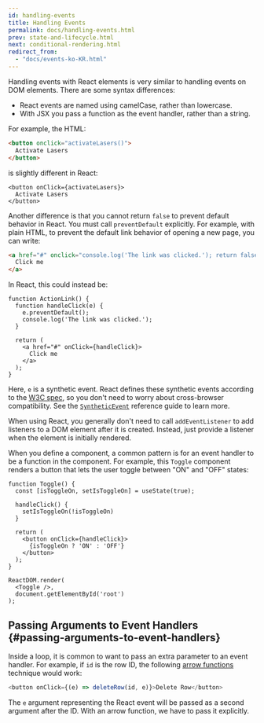 ```yaml
---
id: handling-events
title: Handling Events
permalink: docs/handling-events.html
prev: state-and-lifecycle.html
next: conditional-rendering.html
redirect_from:
  - "docs/events-ko-KR.html"
---
```


Handling events with React elements is very similar to handling events on DOM elements. There are some syntax differences:

* React events are named using camelCase, rather than lowercase.
* With JSX you pass a function as the event handler, rather than a string.

For example, the HTML:

```html
<button onclick="activateLasers()">
  Activate Lasers
</button>
```

is slightly different in React:

```js{1}
<button onClick={activateLasers}>
  Activate Lasers
</button>
```

Another difference is that you cannot return `false` to prevent default behavior in React. You must call `preventDefault` explicitly. For example, with plain HTML, to prevent the default link behavior of opening a new page, you can write:

```html
<a href="#" onclick="console.log('The link was clicked.'); return false">
  Click me
</a>
```

In React, this could instead be:

```js{2-5,8}
function ActionLink() {
  function handleClick(e) {
    e.preventDefault();
    console.log('The link was clicked.');
  }

  return (
    <a href="#" onClick={handleClick}>
      Click me
    </a>
  );
}
```

Here, `e` is a synthetic event. React defines these synthetic events according to the [W3C spec](https://www.w3.org/TR/DOM-Level-3-Events/), so you don't need to worry about cross-browser compatibility. See the [`SyntheticEvent`](/docs/events.html) reference guide to learn more.

When using React, you generally don't need to call `addEventListener` to add listeners to a DOM element after it is created. Instead, just provide a listener when the element is initially rendered.

When you define a component, a common pattern is for an event handler to be a function in the component. For example, this `Toggle` component renders a button that lets the user toggle between "ON" and "OFF" states:

```js{4-6,9}
function Toggle() {
  const [isToggleOn, setIsToggleOn] = useState(true);

  handleClick() {
    setIsToggleOn(!isToggleOn)
  }

  return (
    <button onClick={handleClick}>
      {isToggleOn ? 'ON' : 'OFF'}
    </button>
  );
}

ReactDOM.render(
  <Toggle />,
  document.getElementById('root')
);
```

<!-- TODO: NEW CODEPEN [**Try it on CodePen**](https://codepen.io/gaearon/pen/xEmzGg?editors=0010) -->

## Passing Arguments to Event Handlers {#passing-arguments-to-event-handlers}

Inside a loop, it is common to want to pass an extra parameter to an event handler. For example, if `id` is the row ID, the following [arrow functions](https://developer.mozilla.org/en-US/docs/Web/JavaScript/Reference/Functions/Arrow_functions) technique would work:

```js
<button onClick={(e) => deleteRow(id, e)}>Delete Row</button>
```

The `e` argument representing the React event will be passed as a second argument after the ID. With an arrow function, we have to pass it explicitly.
